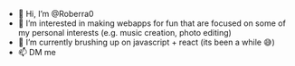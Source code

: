 - 👋 Hi, I’m @Roberra0
- 👀 I’m interested in making webapps for fun that are focused on some of my personal interests (e.g. music creation, photo editing)
- 🌱 I’m currently brushing up on javascript + react (its been a while 😅)
- 📫 DM me

<!---
Roberra0/Roberra0 is a ✨ special ✨ repository because its `README.md` (this file) appears on your GitHub profile.
You can click the Preview link to take a look at your changes.
--->
